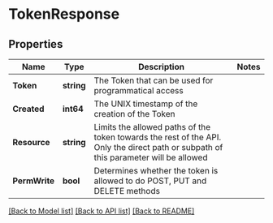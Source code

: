 # TokenResponse

## Properties

Name | Type | Description | Notes
------------ | ------------- | ------------- | -------------
**Token** | **string** | The Token that can be used for programmatical access | 
**Created** | **int64** | The UNIX timestamp of the creation of the Token | 
**Resource** | **string** | Limits the allowed paths of the token towards the rest of the API. Only the direct path or subpath of this parameter will be allowed | 
**PermWrite** | **bool** | Determines whether the token is allowed to do POST, PUT and DELETE methods | 

[[Back to Model list]](../README.md#documentation-for-models) [[Back to API list]](../README.md#documentation-for-api-endpoints) [[Back to README]](../README.md)


